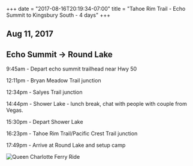 +++
date = "2017-08-16T20:19:34-07:00"
title = "Tahoe Rim Trail - Echo Summit to Kingsbury South - 4 days"
+++
## Aug 11, 2017
## Echo Summit -> Round Lake

9:45am - Depart echo summit trailhead near Hwy 50

12:11pm - Bryan Meadow Trail junction

12:34pm - Salyes Trail junction

14:44pm - Shower Lake - lunch break, chat with people with couple from Vegas.

15:30pm - Depart Shower Lake

16:23pm - Tahoe Rim Trail/Pacific Crest Trail junction

17:49pm - Arrive at Round Lake and setup camp

![Queen Charlotte Ferry Ride](/img/ferry-ride.JPG)
